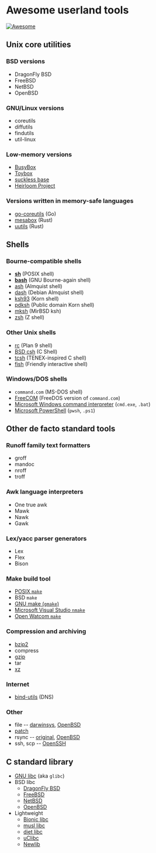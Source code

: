 # Awesome userland tools

[![Awesome](https://awesome.re/badge.svg)](https://awesome.re)

## Unix core utilities

### BSD versions

* DragonFly BSD
* FreeBSD
* NetBSD
* OpenBSD

### GNU/Linux versions

* coreutils
* diffutils
* findutils
* util-linux

### Low-memory versions

* [BusyBox](https://www.busybox.net)
* [Toybox](https://www.landley.net/toybox/)
* [suckless base](https://core.suckless.org/sbase/)
* [Heirloom Project](http://heirloom.sourceforge.net)

### Versions written in memory-safe languages

* [go-coreutils](https://github.com/aisola/go-coreutils) (Go)
* [mesabox](https://github.com/mesalock-linux/mesabox) (Rust)
* [uutils](https://github.com/uutils) (Rust)

## Shells

### Bourne-compatible shells

* [**sh**](https://pubs.opengroup.org/onlinepubs/9699919799/utilities/sh.html) (POSIX shell)
* [**bash**](https://www.gnu.org/software/bash/) (GNU Bourne-again shell)
* [ash](https://www.in-ulm.de/~mascheck/various/ash/) (Almquist shell)
* [dash](http://gondor.apana.org.au/~herbert/dash/) (Debian Almquist shell)
* [ksh93](http://www.kornshell.com/doc/ksh93.html) (Korn shell)
* [pdksh](https://linux.die.net/man/1/pdksh) (Public domain Korn shell)
* [mksh](http://www.mirbsd.org/mksh.htm) (MirBSD ksh)
* [zsh](https://www.zsh.org) (Z shell)

### Other Unix shells

* [rc](http://man.cat-v.org/plan_9/1/rc) (Plan 9 shell)
* [BSD csh](https://en.wikipedia.org/wiki/C_shell) (C Shell)
* [tcsh](https://www.tcsh.org) (TENEX-inspired C shell)
* [fish](https://fishshell.com) (Friendly interactive shell)

### Windows/DOS shells

* `command.com` (MS-DOS shell)
* [FreeCOM](http://wiki.freedos.org/wiki/index.php/FreeCOM) (FreeDOS version of `command.com`)
* [Microsoft Windows command interpreter](https://docs.microsoft.com/en-us/windows-server/administration/windows-commands/cmd) (`cmd.exe`, `.bat`)
* [Microsoft PowerShell](https://docs.microsoft.com/en-us/powershell/) (`pwsh`, `.ps1`)

## Other de facto standard tools

### Runoff family text formatters

* groff
* mandoc
* nroff
* troff

### Awk language interpreters

* One true awk
* Mawk
* Nawk
* Gawk

### Lex/yacc parser generators

* Lex
* Flex
* Bison

### Make build tool

* [POSIX `make`](https://pubs.opengroup.org/onlinepubs/9699919799/utilities/make.html)
* BSD `make`
* [GNU make (`gmake`)](https://www.gnu.org/software/make/)
* [Microsoft Visual Studio `nmake`](https://docs.microsoft.com/en-us/cpp/build/reference/nmake-reference)
* [Open Watcom `make`](ftp://ftp.openwatcom.org/manuals/current/tools.pdf)

### Compression and archiving

* [bzip2](https://sourceware.org/bzip2/)
* compress
* [gzip](http://www.gzip.org)
* tar
* [xz](https://tukaani.org/xz/)

### Internet

* [bind-utils](http://www.linuxfromscratch.org/blfs/view/svn/basicnet/bind-utils.html) (DNS)

### Other

* file -- [darwinsys](https://www.darwinsys.com/file/), [OpenBSD](http://man.openbsd.org/file)
* [patch](https://savannah.gnu.org/projects/patch/)
* rsync -- [original](https://rsync.samba.org), [OpenBSD](https://www.openrsync.org)
* ssh, scp -- [OpenSSH](https://www.openssh.com)

## C standard library

* [GNU libc](https://www.gnu.org/software/libc/) (aka `glibc`)
* BSD libc
  * [DragonFly BSD](https://gitweb.dragonflybsd.org/dragonfly.git/tree/HEAD:/lib/libc)
  * [FreeBSD](https://svnweb.freebsd.org/base/head/lib/libc/)
  * [NetBSD](http://cvsweb.netbsd.org/bsdweb.cgi/src/lib/libc/?only_with_tag=MAIN)
  * [OpenBSD](https://cvsweb.openbsd.org/src/lib/libc/)
* Lightweight
  * [Bionic libc](https://android.googlesource.com/platform/bionic/+/master/libc/)
  * [musl libc](https://musl.libc.org)
  * [diet libc](https://www.fefe.de/dietlibc/)
  * [uClibc](https://uclibc.org)
  * [Newlib](https://en.wikipedia.org/wiki/Newlib)
